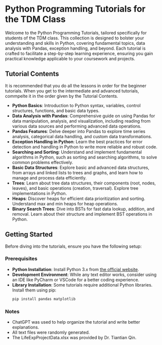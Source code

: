 # Python Programming Tutorials for the TDM Class

Welcome to the Python Programming Tutorials, tailored specifically for students of the TDM class. This collection is designed to bolster your understanding and skills in Python, covering fundamental topics, data analysis with Pandas, exception handling, and beyond. Each tutorial is crafted to facilitate a step-by-step learning experience, ensuring you gain practical knowledge applicable to your coursework and projects.

## Tutorial Contents
It is recommended that you do all the lessons in order for the beginner tutorials.  When you get to the intermediate and advanced tutorials, commpelte it in the order given by the Tutorial Contents.

- **Python Basics**: Introduction to Python syntax, variables, control structures, functions, and basic data types.
- **Data Analysis with Pandas**: Comprehensive guide on using Pandas for data manipulation, analysis, and visualization, including reading from various data sources and performing advanced data operations.
- **Pandas Features**: Delve deeper into Pandas to explore time series analysis, categorical data handling, and custom data transformations.
- **Exception Handling in Python**: Learn the best practices for error detection and handling in Python to write more reliable and robust code.
- **Searching and Sorting**: Understand and implement fundamental algorithms in Python, such as sorting and searching algorithms, to solve common problems effectively.
- **Basic Data Structures**: Explore basic and advanced data structures, from arrays and linked lists to trees and graphs, and learn how to manage and process data efficiently.
- **Trees**: Learn about tree data structures, their components (root, nodes, leaves), and basic operations (creation, traversal). Explore tree implementations in Python.
- **Heaps**: Discover heaps for efficient data prioritization and sorting. Understand max and min heaps for heap operations.
- **Binary Search Trees**: Dive into BSTs for fast data lookup, addition, and removal. Learn about their structure and implement BST operations in Python.


## Getting Started

Before diving into the tutorials, ensure you have the following setup:

### Prerequisites

- **Python Installation**: Install Python 3.x from [the official website](https://www.python.org/downloads/).
- **Development Environment**: While any text editor works, consider using an IDE like PyCharm or VSCode for a better coding experience.
- **Library Installation**: Some tutorials require additional Python libraries. Install them using pip:
  ```bash
  pip install pandas matplotlib


### Notes
- ChatGPT was used to help organize the tutorial and write better explanations.
- All text files were randomly generated.
- The LifeExpProjectData.xlsx was provided by Dr. Tiantian Qin.
